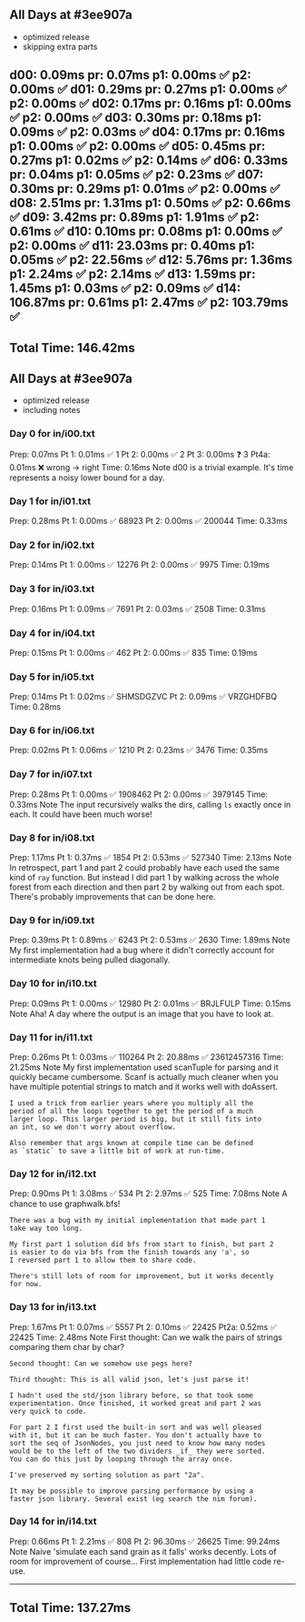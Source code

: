 
## All Days at #3ee907a
- optimized release
- skipping extra parts

d00:   0.09ms   pr:   0.07ms   p1:   0.00ms ✅   p2:   0.00ms ✅
d01:   0.29ms   pr:   0.27ms   p1:   0.00ms ✅   p2:   0.00ms ✅
d02:   0.17ms   pr:   0.16ms   p1:   0.00ms ✅   p2:   0.00ms ✅
d03:   0.30ms   pr:   0.18ms   p1:   0.09ms ✅   p2:   0.03ms ✅
d04:   0.17ms   pr:   0.16ms   p1:   0.00ms ✅   p2:   0.00ms ✅
d05:   0.45ms   pr:   0.27ms   p1:   0.02ms ✅   p2:   0.14ms ✅
d06:   0.33ms   pr:   0.04ms   p1:   0.05ms ✅   p2:   0.23ms ✅
d07:   0.30ms   pr:   0.29ms   p1:   0.01ms ✅   p2:   0.00ms ✅
d08:   2.51ms   pr:   1.31ms   p1:   0.50ms ✅   p2:   0.66ms ✅
d09:   3.42ms   pr:   0.89ms   p1:   1.91ms ✅   p2:   0.61ms ✅
d10:   0.10ms   pr:   0.08ms   p1:   0.00ms ✅   p2:   0.00ms ✅
d11:  23.03ms   pr:   0.40ms   p1:   0.05ms ✅   p2:  22.56ms ✅
d12:   5.76ms   pr:   1.36ms   p1:   2.24ms ✅   p2:   2.14ms ✅
d13:   1.59ms   pr:   1.45ms   p1:   0.03ms ✅   p2:   0.09ms ✅
d14: 106.87ms   pr:   0.61ms   p1:   2.47ms ✅   p2: 103.79ms ✅
---
Total Time:  146.42ms
---


## All Days at #3ee907a
- optimized release
- including notes

### Day 0 for in/i00.txt
  Prep:   0.07ms
  Pt 1:   0.01ms ✅ 1
  Pt 2:   0.00ms ✅ 2
  Pt 3:   0.00ms ❓ 3
  Pt4a:   0.01ms ❌ wrong -> right
  Time:   0.16ms
  Note
    d00 is a trivial example. It's time represents a noisy lower bound
    for a day.

### Day 1 for in/i01.txt
  Prep:   0.28ms
  Pt 1:   0.00ms ✅ 68923
  Pt 2:   0.00ms ✅ 200044
  Time:   0.33ms

### Day 2 for in/i02.txt
  Prep:   0.14ms
  Pt 1:   0.00ms ✅ 12276
  Pt 2:   0.00ms ✅ 9975
  Time:   0.19ms

### Day 3 for in/i03.txt
  Prep:   0.16ms
  Pt 1:   0.09ms ✅ 7691
  Pt 2:   0.03ms ✅ 2508
  Time:   0.31ms

### Day 4 for in/i04.txt
  Prep:   0.15ms
  Pt 1:   0.00ms ✅ 462
  Pt 2:   0.00ms ✅ 835
  Time:   0.19ms

### Day 5 for in/i05.txt
  Prep:   0.14ms
  Pt 1:   0.02ms ✅ SHMSDGZVC
  Pt 2:   0.09ms ✅ VRZGHDFBQ
  Time:   0.28ms

### Day 6 for in/i06.txt
  Prep:   0.02ms
  Pt 1:   0.06ms ✅ 1210
  Pt 2:   0.23ms ✅ 3476
  Time:   0.35ms

### Day 7 for in/i07.txt
  Prep:   0.28ms
  Pt 1:   0.00ms ✅ 1908462
  Pt 2:   0.00ms ✅ 3979145
  Time:   0.33ms
  Note
    The input recursively walks the dirs, calling `ls` exactly once
    in each. It could have been much worse!

### Day 8 for in/i08.txt
  Prep:   1.17ms
  Pt 1:   0.37ms ✅ 1854
  Pt 2:   0.53ms ✅ 527340
  Time:   2.13ms
  Note
    In retrospect, part 1 and part 2 could probably have each used
    the same kind of `ray` function. But instead I did part 1 by
    walking across the whole forest from each direction and then part
    2 by walking out from each spot. There's probably improvements
    that can be done here.

### Day 9 for in/i09.txt
  Prep:   0.39ms
  Pt 1:   0.89ms ✅ 6243
  Pt 2:   0.53ms ✅ 2630
  Time:   1.89ms
  Note
  My first implementation had a bug where it didn't correctly account
  for intermediate knots being pulled diagonally.

### Day 10 for in/i10.txt
  Prep:   0.09ms
  Pt 1:   0.00ms ✅ 12980
  Pt 2:   0.01ms ✅ BRJLFULP
  Time:   0.15ms
  Note
  Aha! A day where the output is an image that you have to look at.

### Day 11 for in/i11.txt
  Prep:   0.26ms
  Pt 1:   0.03ms ✅ 110264
  Pt 2:  20.88ms ✅ 23612457316
  Time:  21.25ms
  Note
    My first implementation used scanTuple for parsing and it quickly
    became cumbersome. Scanf is actually much cleaner when you have
    multiple potential strings to match and it works well with
    doAssert.

    I used a trick from earlier years where you multiply all the
    period of all the loops together to get the period of a much
    larger loop. This larger period is big, but it still fits into
    an int, so we don't worry about overflow.

    Also remember that args known at compile time can be defined
    as `static` to save a little bit of work at run-time.

### Day 12 for in/i12.txt
  Prep:   0.90ms
  Pt 1:   3.08ms ✅ 534
  Pt 2:   2.97ms ✅ 525
  Time:   7.08ms
  Note
    A chance to use graphwalk.bfs!

    There was a bug with my initial implementation that made part 1
    take way too long.

    My first part 1 solution did bfs from start to finish, but part 2
    is easier to do via bfs from the finish towards any 'a', so
    I reversed part 1 to allow them to share code.

    There's still lots of room for improvement, but it works decently
    for now.

### Day 13 for in/i13.txt
  Prep:   1.67ms
  Pt 1:   0.07ms ✅ 5557
  Pt 2:   0.10ms ✅ 22425
  Pt2a:   0.52ms ✅ 22425
  Time:   2.48ms
  Note
    First thought: Can we walk the pairs of strings comparing them
    char by char?

    Second thought: Can we somehow use pegs here?

    Third thought: This is all valid json, let's just parse it!

    I hadn't used the std/json library before, so that took some
    experimentation. Once finished, it worked great and part 2 was
    very quick to code.

    For part 2 I first used the built-in sort and was well pleased
    with it, but it can be much faster. You don't actually have to
    sort the seq of JsonNodes, you just need to know how many nodes
    would be to the left of the two dividers _if_ they were sorted.
    You can do this just by looping through the array once.

    I've preserved my sorting solution as part "2a".

    It may be possible to improve parsing performance by using a
    faster json library. Several exist (eg search the nim forum).

### Day 14 for in/i14.txt
  Prep:   0.66ms
  Pt 1:   2.21ms ✅ 808
  Pt 2:  96.30ms ✅ 26625
  Time:  99.24ms
  Note
    Naive 'simulate each sand grain as it falls' works decently. Lots
    of room for improvement of course... First implementation had
    little code re-use.

---
Total Time:  137.27ms
---

